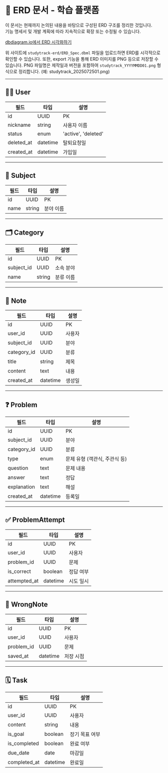 
# 📘 ERD 문서 - 학습 플랫폼

이 문서는 현재까지 논의된 내용을 바탕으로 구성된 ERD 구조를 정리한 것입니다.  
기능 명세서 및 개발 계획에 따라 지속적으로 확장 또는 수정될 수 있습니다.


[dbdiagram.io에서 ERD 시각화하기](https://dbdiagram.io/home)

위 사이트에 `studytrack-erd/ERD_Spec.dbml` 파일을 업로드하면 ERD를 시각적으로 확인할 수 있습니다. 
또한, export 기능을 통해 ERD 이미지를 PNG 등으로 저장할 수 있습니다.
PNG 파일명은 제작일과 버전을 포함하여 `studytrack_YYYYMMDD01.png` 형식으로 정리합니다. (예: studytrack_2025072501.png)

---

## 🧍‍♂️ User

| 필드 | 타입 | 설명 |
|------|------|------|
| id | UUID | PK |
| nickname | string | 사용자 이름 |
| status | enum | 'active', 'deleted' |
| deleted_at | datetime | 탈퇴요청일 |
| created_at | datetime | 가입일 |

---

## 📁 Subject

| 필드 | 타입 | 설명 |
|------|------|------|
| id | UUID | PK |
| name | string | 분야 이름 |

---

## 🗂 Category

| 필드 | 타입 | 설명 |
|------|------|------|
| id | UUID | PK |
| subject_id | UUID | 소속 분야 |
| name | string | 분류 이름 |

---

## 📝 Note

| 필드 | 타입 | 설명 |
|------|------|------|
| id | UUID | PK |
| user_id | UUID | 사용자 |
| subject_id | UUID | 분야 |
| category_id | UUID | 분류 |
| title | string | 제목 |
| content | text | 내용 |
| created_at | datetime | 생성일 |

---

## ❓ Problem

| 필드 | 타입 | 설명 |
|------|------|------|
| id | UUID | PK |
| subject_id | UUID | 분야 |
| category_id | UUID | 분류 |
| type | enum | 문제 유형 (객관식, 주관식 등) |
| question | text | 문제 내용 |
| answer | text | 정답 |
| explanation | text | 해설 |
| created_at | datetime | 등록일 |

---

## ✅ ProblemAttempt

| 필드 | 타입 | 설명 |
|------|------|------|
| id | UUID | PK |
| user_id | UUID | 사용자 |
| problem_id | UUID | 문제 |
| is_correct | boolean | 정답 여부 |
| attempted_at | datetime | 시도 일시 |

---

## 🔴 WrongNote

| 필드 | 타입 | 설명 |
|------|------|------|
| id | UUID | PK |
| user_id | UUID | 사용자 |
| problem_id | UUID | 문제 |
| saved_at | datetime | 저장 시점 |

---

## 🗓 Task

| 필드 | 타입 | 설명 |
|------|------|------|
| id | UUID | PK |
| user_id | UUID | 사용자 |
| content | string | 내용 |
| is_goal | boolean | 장기 목표 여부 |
| is_completed | boolean | 완료 여부 |
| due_date | date | 마감일 |
| completed_at | datetime | 완료일 |
